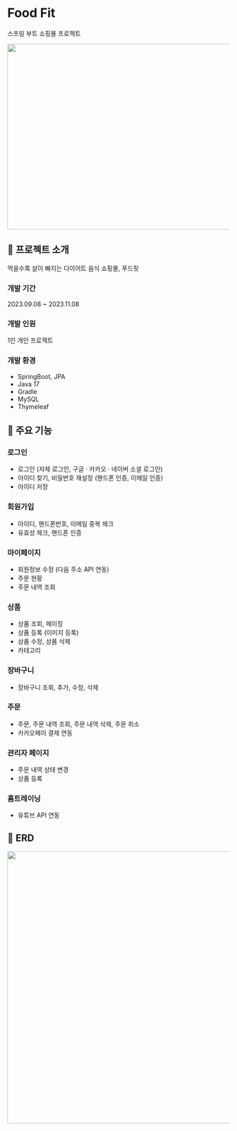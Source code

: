 # Food Fit
스프링 부트 쇼핑몰 프로젝트

<img src="https://github.com/jineeel/foodfit/assets/143826467/b0f7753f-10a4-482e-9515-9ca2c225c61f.png" width="700" height="420"/>

## 🔖 프로젝트 소개
먹을수록 살이 빠지는 다이어트 음식 쇼핑몰, 푸드핏

### 개발 기간
2023.09.08 ~ 2023.11.08

### 개발 인원
1인 개인 프로젝트

### 개발 환경
- SpringBoot, JPA
- Java 17
- Gradle
- MySQL
- Thymeleaf

## 📌 주요 기능

### 로그인
- 로그인 (자체 로그인, 구글 · 카카오 · 네이버 소셜 로그인)
- 아이디 찾기, 비밀번호 재설정 (핸드폰 인증, 이메일 인증)
- 아이디 저장
  
### 회원가입
- 아이디, 핸드폰번호, 이메일 중복 체크
- 유효성 체크, 핸드폰 인증

### 마이페이지
- 회원정보 수정 (다음 주소 API 연동)
- 주문 현황
- 주문 내역 조회

### 상품
- 상품 조회, 페이징
- 상품 등록 (이미지 등록)
- 상품 수정, 상품 삭제
- 카테고리

### 장바구니
- 장바구니 조회, 추가, 수정, 삭제

### 주문
- 주문, 주문 내역 조회, 주문 내역 삭제, 주문 취소
- 카카오페이 결제 연동

### 관리자 페이지
- 주문 내역 상태 변경
- 상품 등록

### 홈트레이닝
- 유튜브 API 연동

## 📐 ERD
<img src="https://github.com/jineeel/foodfit/assets/143826467/db58c8de-1c94-423f-860d-ba919f7e81d4.png" width="900" height="616"/>

